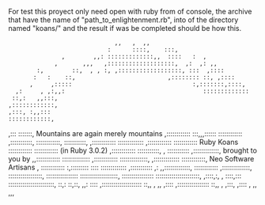 For test this proyect only need open with ruby from of console, the archive that have the name of "path_to_enlightenment.rb", into of the directory named "koans/" and the result if was be completed should be how this.

                                  ,,   ,  ,,
                                :      ::::,    :::,
                   ,        ,,: :::::::::::::,,  ::::   :  ,
                 ,       ,,,   ,:::::::::::::::::::,  ,:  ,: ,,
            :,        ::,  , , :, ,::::::::::::::::::, :::  ,::::
           :   :    ::,                          ,:::::::: ::, ,::::
          ,     ,:::::                                  :,:::::::,::::,
      ,:     , ,:,,:                                       :::::::::::::
     ::,:   ,,:::,                                           ,::::::::::::,
    ,:::, :,,:::                                               ::::::::::::,
   ,::: :::::::,       Mountains are again merely mountains     ,::::::::::::
   :::,,,::::::                                                   ::::::::::::
 ,:::::::::::,                                                    ::::::::::::,
 :::::::::::,                                                     ,::::::::::::
:::::::::::::                                                     ,::::::::::::
::::::::::::                      Ruby Koans                       ::::::::::::
::::::::::::                   (in Ruby 3.0.2)                    ,::::::::::::
:::::::::::,                                                      , :::::::::::
,:::::::::::::,                brought to you by                 ,,::::::::::::
::::::::::::::                                                    ,::::::::::::
 ::::::::::::::,                                                 ,:::::::::::::
 ::::::::::::,               Neo Software Artisans              , ::::::::::::
  :,::::::::: ::::                                               :::::::::::::
   ,:::::::::::  ,:                                          ,,:::::::::::::,
     ::::::::::::                                           ,::::::::::::::,
      :::::::::::::::::,                                  ::::::::::::::::
       :::::::::::::::::::,                             ::::::::::::::::
        ::::::::::::::::::::::,                     ,::::,:, , ::::,:::
          :::::::::::::::::::::::,               ::,: ::,::, ,,: ::::
              ,::::::::::::::::::::              ::,,  , ,,  ,::::
                 ,::::::::::::::::              ::,, ,   ,:::,
                      ,::::                         , ,,
                                                  ,,, 
